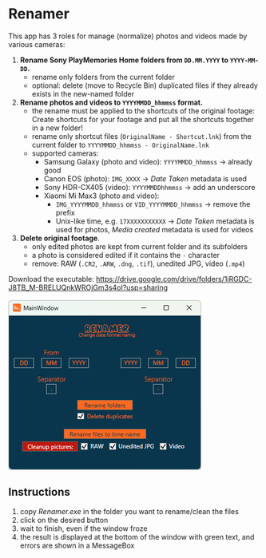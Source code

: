 # Renamer

This app has 3 roles for manage (normalize) photos and videos made by various cameras:
1. **Rename Sony PlayMemories Home folders from `DD.MM.YYYY` to `YYYY-MM-DD`.**
   - rename only folders from the current folder
   - optional: delete (move to Recycle Bin) duplicated files if they already exists in the new-named folder
2. **Rename photos and videos to `YYYYMMDD_hhmmss` format.**
   - the rename must be applied to the shortcuts of the original footage: Create shortcuts for your footage and put all the shortcuts together in a new folder!
   - rename only shortcut files (`OriginalName - Shortcut.lnk`) from the current folder to `YYYYMMDD_hhmmss - OriginalName.lnk`
   - supported cameras:
      - Samsung Galaxy (photo and video): `YYYYMMDD_hhmmss` → already good
      - Canon EOS (photo): `IMG_XXXX` → _Date Taken_ metadata is used
      - Sony HDR-CX405 (video): `YYYYMMDDhhmmss` → add an underscore
      - Xiaomi Mi Max3 (photo and video):
        - `IMG_YYYYMMDD_hhmmss` or `VID_YYYYMMDD_hhmmss` → remove the prefix
        - Unix-like time, e.g. `17XXXXXXXXXXX` → _Date Taken_ metadata is used for photos, _Media created_ metadata is used for videos
3. **Delete original footage**.
   - only edited photos are kept from current folder and its subfolders
   - a photo is considered edited if it contains the `-` character
   - remove: RAW (`.CR2`, `.ARW`, `.dng`, `.tif`), unedited JPG, video (`.mp4`)

Download the executable: https://drive.google.com/drive/folders/1jRGDC-J8TB_M-BRELUQnkWROjGm3s4oI?usp=sharing
<br><br>
![Screenshot](https://github.com/AndreiVaida/Renamer/blob/master/Resources/Renamer_2024.08.30.png?raw=true "Screenshot")
## Instructions
1. copy _Renamer.exe_ in the folder you want to rename/clean the files
2. click on the desired button
3. wait to finish, even if the window froze
4. the result is displayed at the bottom of the window with green text, and errors are shown in a MessageBox
